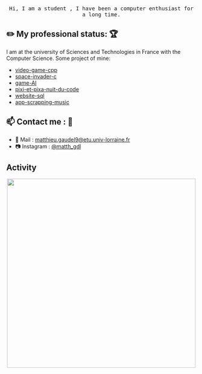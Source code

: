 <p align="center">
  <samp>
    Hi, I am a student , I have been a computer enthusiast for a long time.
  </samp>
</p>


<!-- <img align="right" width="375" alt="GIF" src="https://github.com/vimalverma558/vimalverma558/blob/v2/img/dino.gif" /> -->



## :pencil2: My professional status: :trophy:
I am at the university of Sciences and Technologies in France with the Computer Science. Some project of mine:
- [video-game-cpp](https://github.com/MMMatth/video-game-cpp)
- [space-invader-c](https://github.com/MMMatth/space-invader-C)
- [game-AI](https://github.com/MMMatth/game-AI)
- [pixi-et-pixa-nuit-du-code](https://github.com/MMMatth/pixi-et-pixa-nuit-du-code)
- [website-sql](https://github.com/MMMatth/website-sql)
- [app-scrapping-music](https://github.com/MMMatth/app-scrapping-music)


## :mailbox: Contact me : 💬
- 📧 Mail : [matthieu.gaudel9@etu.univ-lorraine.fr](mailto:matthieu.gaudel9@etu.univ-lorraine.fr)
- 📷 Instagram : [@matth_gdl](https://www.instagram.com/matth_gdl/)


## Activity  
<p align="center">
  <a href="https://wakatime.com">
    <img width=500 src="https://wakatime.com/share/@018d6a35-b539-40d0-97f3-182eb51494b3/386d560a-6146-4be6-bc60-b69fccb82ff4.png" />
  </a>
</p>
